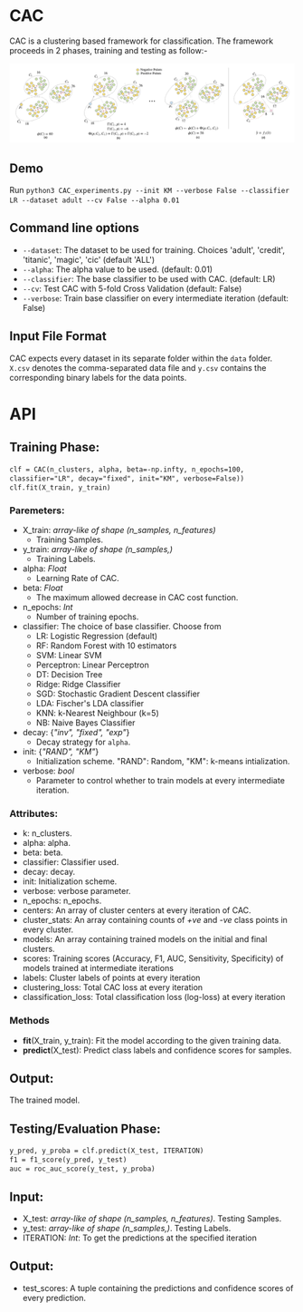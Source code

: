 CAC
======

CAC is a clustering based framework for classification. The framework proceeds in 2 phases, training and testing as follow:-

![](assets/CAC_full.png)

## Demo
Run `python3 CAC_experiments.py --init KM --verbose False --classifier LR --dataset adult --cv False --alpha 0.01`


## Command line options
  * `--dataset`: The dataset to be used for training. Choices 'adult', 'credit', 'titanic', 'magic', 'cic' (default 'ALL')
  * `--alpha`: The alpha value to be used. (default: 0.01)
  * `--classifier`: The base classifier to be used with CAC. (default: LR)
  * `--cv`: Test CAC with 5-fold Cross Validation (default: False)
  * `--verbose`: Train base classifier on every intermediate iteration (default: False)

## Input File Format

CAC expects every dataset in its separate folder within the `data` folder. `X.csv` denotes the comma-separated data file and `y.csv` contains the corresponding binary labels for the data points.

# API

## Training Phase:
```
clf = CAC(n_clusters, alpha, beta=-np.infty, n_epochs=100, classifier="LR", decay="fixed", init="KM", verbose=False))
clf.fit(X_train, y_train)
```

### Paremeters:
- X_train: _array-like of shape (n_samples, n_features)_
	- Training Samples.
- y_train: _array-like of shape (n_samples,)_
	- Training Labels.
- alpha: _Float_
	- Learning Rate of CAC.
- beta: _Float_
	- The maximum allowed decrease in CAC cost function.
- n_epochs: _Int_
	- Number of training epochs.
- classifier: The choice of base classifier. Choose from
	- LR: Logistic Regression (default)
	- RF: Random Forest with 10 estimators
	- SVM: Linear SVM
	- Perceptron: Linear Perceptron
	- DT: Decision Tree
	- Ridge: Ridge Classifier
	- SGD: Stochastic Gradient Descent classifier
	- LDA: Fischer's LDA classifier
	- KNN: k-Nearest Neighbour (k=5)
	- NB: Naive Bayes Classifier
- decay: {_"inv", "fixed", "exp"_}
	- Decay strategy for `alpha`.
- init: {_"RAND", "KM"_}
	- Initialization scheme. "RAND": Random, "KM": k-means intialization.
- verbose: _bool_
	- Parameter to control whether to train models at every intermediate iteration.



### Attributes:
- k: n_clusters.
- alpha: alpha.
- beta: beta.
- classifier: Classifier used.
- decay: decay.
- init: Initialization scheme.
- verbose: verbose parameter.
- n_epochs: n_epochs.
- centers: An array of cluster centers at every iteration of CAC.
- cluster_stats: An array containing counts of _+ve_ and _-ve_ class points in every cluster.
- models: An array containing trained models on the initial and final clusters.
- scores: Training scores (Accuracy, F1, AUC, Sensitivity, Specificity) of models trained at intermediate iterations
- labels: Cluster labels of points at every iteration
- clustering_loss: Total CAC loss at every iteration
- classification_loss: Total classification loss (log-loss) at every iteration

### Methods
- __fit__(X_train, y_train): Fit the model according to the given training data.
- __predict__(X_test): Predict class labels and confidence scores for samples.


## Output:
The trained model.

## Testing/Evaluation Phase:

```
y_pred, y_proba = clf.predict(X_test, ITERATION)
f1 = f1_score(y_pred, y_test)
auc = roc_auc_score(y_test, y_proba)
```

## Input:
- X_test: _array-like of shape (n_samples, n_features)_. Testing Samples.
- y_test: _array-like of shape (n_samples,)_. Testing Labels.
- ITERATION: _Int_: To get the predictions at the specified iteration

## Output:
- test_scores: A tuple containing the predictions and confidence scores of every prediction.